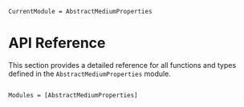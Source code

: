 ```@meta
CurrentModule = AbstractMediumProperties
```

# API Reference

This section provides a detailed reference for all functions and types defined in the `AbstractMediumProperties` module.

```@index
```

```@autodocs
Modules = [AbstractMediumProperties]
```
